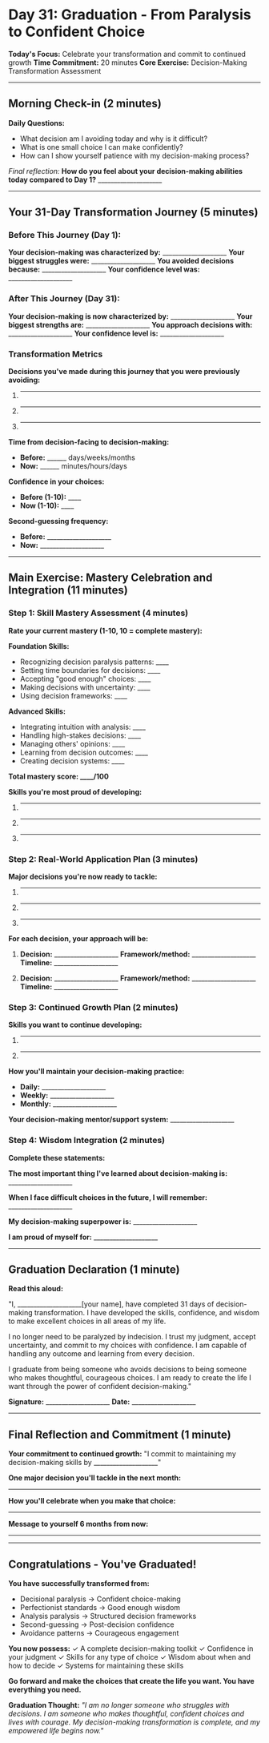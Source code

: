 # Day 31: Graduation - From Paralysis to Confident Choice

**Today's Focus:** Celebrate your transformation and commit to continued growth
**Time Commitment:** 20 minutes
**Core Exercise:** Decision-Making Transformation Assessment

---

## Morning Check-in (2 minutes)

**Daily Questions:**
- What decision am I avoiding today and why is it difficult?
- What is one small choice I can make confidently?
- How can I show yourself patience with my decision-making process?

*Final reflection:*
**How do you feel about your decision-making abilities today compared to Day 1?** ____________________

---

## Your 31-Day Transformation Journey (5 minutes)

### Before This Journey (Day 1):
**Your decision-making was characterized by:** ____________________
**Your biggest struggles were:** ____________________
**You avoided decisions because:** ____________________
**Your confidence level was:** ____________________

### After This Journey (Day 31):
**Your decision-making is now characterized by:** ____________________
**Your biggest strengths are:** ____________________
**You approach decisions with:** ____________________
**Your confidence level is:** ____________________

### Transformation Metrics

**Decisions you've made during this journey that you were previously avoiding:**
1. ____________________
2. ____________________
3. ____________________

**Time from decision-facing to decision-making:**
- **Before:** ______ days/weeks/months
- **Now:** ______ minutes/hours/days

**Confidence in your choices:**
- **Before (1-10):** ____
- **Now (1-10):** ____

**Second-guessing frequency:**
- **Before:** ____________________
- **Now:** ____________________

---

## Main Exercise: Mastery Celebration and Integration (11 minutes)

### Step 1: Skill Mastery Assessment (4 minutes)

**Rate your current mastery (1-10, 10 = complete mastery):**

**Foundation Skills:**
- Recognizing decision paralysis patterns: ____
- Setting time boundaries for decisions: ____
- Accepting "good enough" choices: ____
- Making decisions with uncertainty: ____
- Using decision frameworks: ____

**Advanced Skills:**
- Integrating intuition with analysis: ____
- Handling high-stakes decisions: ____
- Managing others' opinions: ____
- Learning from decision outcomes: ____
- Creating decision systems: ____

**Total mastery score: ____/100**

**Skills you're most proud of developing:**
1. ____________________
2. ____________________
3. ____________________

### Step 2: Real-World Application Plan (3 minutes)

**Major decisions you're now ready to tackle:**
1. ____________________
2. ____________________
3. ____________________

**For each decision, your approach will be:**
1. **Decision:** ____________________
   **Framework/method:** ____________________
   **Timeline:** ____________________

2. **Decision:** ____________________
   **Framework/method:** ____________________
   **Timeline:** ____________________

### Step 3: Continued Growth Plan (2 minutes)

**Skills you want to continue developing:**
1. ____________________
2. ____________________

**How you'll maintain your decision-making practice:**
- **Daily:** ____________________
- **Weekly:** ____________________
- **Monthly:** ____________________

**Your decision-making mentor/support system:** ____________________

### Step 4: Wisdom Integration (2 minutes)

**Complete these statements:**

**The most important thing I've learned about decision-making is:** ____________________

**When I face difficult choices in the future, I will remember:** ____________________

**My decision-making superpower is:** ____________________

**I am proud of myself for:** ____________________

---

## Graduation Declaration (1 minute)

**Read this aloud:**

"I, ____________________[your name], have completed 31 days of decision-making transformation. I have developed the skills, confidence, and wisdom to make excellent choices in all areas of my life.

I no longer need to be paralyzed by indecision. I trust my judgment, accept uncertainty, and commit to my choices with confidence. I am capable of handling any outcome and learning from every decision.

I graduate from being someone who avoids decisions to being someone who makes thoughtful, courageous choices. I am ready to create the life I want through the power of confident decision-making."

**Signature:** ____________________
**Date:** ____________________

---

## Final Reflection and Commitment (1 minute)

**Your commitment to continued growth:**
"I commit to maintaining my decision-making skills by ____________________"

**One major decision you'll tackle in the next month:**
____________________

**How you'll celebrate when you make that choice:**
____________________

**Message to yourself 6 months from now:**
____________________

---

## Congratulations - You've Graduated!

**You have successfully transformed from:**
- Decisional paralysis → Confident choice-making
- Perfectionist standards → Good enough wisdom
- Analysis paralysis → Structured decision frameworks
- Second-guessing → Post-decision confidence
- Avoidance patterns → Courageous engagement

**You now possess:**
✓ A complete decision-making toolkit
✓ Confidence in your judgment
✓ Skills for any type of choice
✓ Wisdom about when and how to decide
✓ Systems for maintaining these skills

**Go forward and make the choices that create the life you want. You have everything you need.**

**Graduation Thought:**
*"I am no longer someone who struggles with decisions. I am someone who makes thoughtful, confident choices and lives with courage. My decision-making transformation is complete, and my empowered life begins now."*